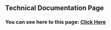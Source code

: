 ## Technical Documentation Page 

### You can see here to this page: [Click Here](https://subratgoogle.github.io/Technical-Documentation-Page/)
